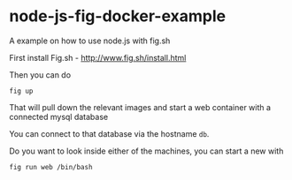 node-js-fig-docker-example
==========================

A example on how to use node.js with fig.sh

First install Fig.sh - 
http://www.fig.sh/install.html

Then you can do
```
fig up
```

That will pull down the relevant images and start a web container with a connected mysql database

You can connect to that database via the hostname `db`.

Do you want to look inside either of the machines, you can start a new with
```
fig run web /bin/bash
```
